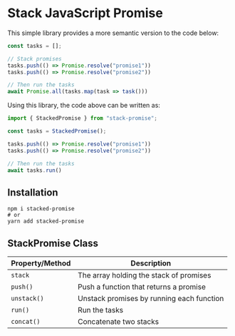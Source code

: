 # Stack JavaScript Promise

This simple library provides a more semantic version to the code below:

```typescript
const tasks = [];

// Stack promises
tasks.push(() => Promise.resolve("promise1"))
tasks.push(() => Promise.resolve("promise2"))

// Then run the tasks
await Promise.all(tasks.map(task => task()))
```


Using this library, the code above can be written as:
```typescript
import { StackedPromise } from "stack-promise";

const tasks = StackedPromise();

tasks.push(() => Promise.resolve("promise1"))
tasks.push(() => Promise.resolve("promise2"))

// Then run the tasks
await tasks.run()
```

## Installation
```shell
npm i stacked-promise
# or
yarn add stacked-promise
```


## StackPromise Class

| Property/Method | Description                               |
|-----------------|-------------------------------------------|
 | `stack`         | The array holding the stack of promises   |
 | `push()`        | Push a function that returns a promise    |
 | `unstack()`     | Unstack promises by running each function |
| `run()`         | Run the tasks                             |
| `concat()`      | Concatenate two stacks                    |



